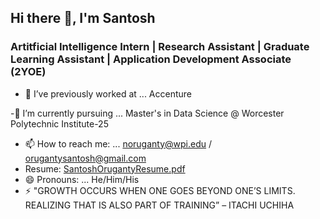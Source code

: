 ##                                                                              Hi there 👋, I'm Santosh
###                                                                        Artitficial Intelligence Intern | Research Assistant | Graduate Learning Assistant | Application Development Associate (2YOE)




- 🔭 I’ve previously worked at ... Accenture
  
 -🌱 I’m currently pursuing ... Master's in Data Science @  Worcester Polytechnic Institute-25
- 📫 How to reach me: ... noruganty@wpi.edu / orugantysantosh@gmail.com
- Resume: [SantoshOrugantyResume.pdf](https://github.com/santhoshraghu/santhoshraghu/files/15206096/SantoshOrugantyResume.pdf)
- 😄 Pronouns: ... He/Him/His
- ⚡ "GROWTH OCCURS WHEN ONE GOES BEYOND ONE’S LIMITS. REALIZING THAT IS ALSO PART OF TRAINING” – ITACHI UCHIHA
  
